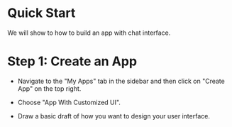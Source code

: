 # Quick Start

We will show to how to build an app with chat interface.

# Step 1: Create an App

* Navigate to the "My Apps" tab in the sidebar and then click on "Create App" on the top right.

* Choose "App With Customized UI".

* Draw a basic draft of how you want to design your user interface.

